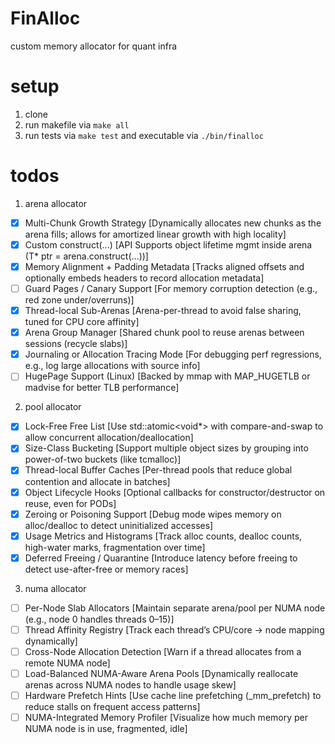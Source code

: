 # FinAlloc
custom memory allocator for quant infra

# setup

1. clone
2. run makefile via `make all`
3. run tests via `make test` and executable via `./bin/finalloc`

# todos

1. arena allocator
- [X] Multi-Chunk Growth Strategy [Dynamically allocates new chunks as the arena fills; allows for amortized linear growth with high locality]
- [X] Custom construct<T>(...) [API	Supports object lifetime mgmt inside arena (T* ptr = arena.construct<T>(...))]
- [X] Memory Alignment + Padding Metadata [Tracks aligned offsets and optionally embeds headers to record allocation metadata]
- [ ] Guard Pages / Canary Support [For memory corruption detection (e.g., red zone under/overruns)]
- [X] Thread-local Sub-Arenas [Arena-per-thread to avoid false sharing, tuned for CPU core affinity]
- [X] Arena Group Manager [Shared chunk pool to reuse arenas between sessions (recycle slabs)]
- [X] Journaling or Allocation Tracing Mode [For debugging perf regressions, e.g., log large allocations with source info]
- [ ] HugePage Support (Linux) [Backed by mmap with MAP_HUGETLB or madvise for better TLB performance]

2. pool allocator
- [X] Lock-Free Free List [Use std::atomic<void*> with compare-and-swap to allow concurrent allocation/deallocation]
- [X] Size-Class Bucketing [Support multiple object sizes by grouping into power-of-two buckets (like tcmalloc)]
- [X] Thread-local Buffer Caches [Per-thread pools that reduce global contention and allocate in batches]
- [X] Object Lifecycle Hooks [Optional callbacks for constructor/destructor on reuse, even for PODs]
- [X] Zeroing or Poisoning Support [Debug mode wipes memory on alloc/dealloc to detect uninitialized accesses]
- [X] Usage Metrics and Histograms [Track alloc counts, dealloc counts, high-water marks, fragmentation over time]
- [X] Deferred Freeing / Quarantine [Introduce latency before freeing to detect use-after-free or memory races]

3. numa allocator
- [ ] Per-Node Slab Allocators [Maintain separate arena/pool per NUMA node (e.g., node 0 handles threads 0–15)]
- [ ] Thread Affinity Registry [Track each thread’s CPU/core → node mapping dynamically]
- [ ] Cross-Node Allocation Detection [Warn if a thread allocates from a remote NUMA node]
- [ ] Load-Balanced NUMA-Aware Arena Pools [Dynamically reallocate arenas across NUMA nodes to handle usage skew]
- [ ] Hardware Prefetch Hints [Use cache line prefetching (_mm_prefetch) to reduce stalls on frequent access patterns]
- [ ] NUMA-Integrated Memory Profiler [Visualize how much memory per NUMA node is in use, fragmented, idle]